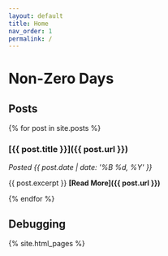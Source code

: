 ```yaml
---
layout: default
title: Home
nav_order: 1
permalink: /
---
```


# Non-Zero Days

## Posts

{% for post in site.posts %}
### [{{ post.title }}]({{ post.url }})

*Posted {{ post.date | date: '%B %d, %Y' }}*

{{ post.excerpt }} **[Read More]({{ post.url }})**

{% endfor %}

## Debugging

{% site.html_pages %}